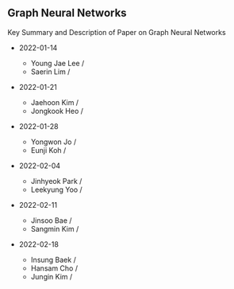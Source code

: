 ## Graph Neural Networks
Key Summary and Description of Paper on Graph Neural Networks

* 2022-01-14
  * Young Jae Lee /
  * Saerin Lim / 

* 2022-01-21
  * Jaehoon Kim /
  * Jongkook Heo /

* 2022-01-28
  * Yongwon Jo /
  * Eunji Koh /

* 2022-02-04
  * Jinhyeok Park /
  * Leekyung Yoo /

* 2022-02-11
  * Jinsoo Bae /
  * Sangmin Kim /

* 2022-02-18
  * Insung Baek / 
  * Hansam Cho / 
  * Jungin Kim / 
